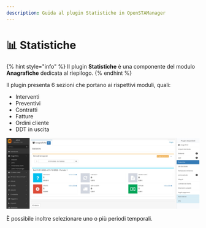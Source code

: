 ```yaml
---
description: Guida al plugin Statistiche in OpenSTAManager
---
```


# 📊 Statistiche

{% hint style="info" %}
Il plugin **Statistiche** è una componente del modulo **Anagrafiche** dedicata al riepilogo.
{% endhint %}

Il plugin presenta 6 sezioni che portano ai rispettivi moduli, quali:

* Interventi
* Preventivi
* Contratti
* Fatture
* Ordini cliente
* DDT in uscita

![](<../../../../.gitbook/assets/image (137).png>)

È possibile inoltre selezionare uno o più periodi temporali.
